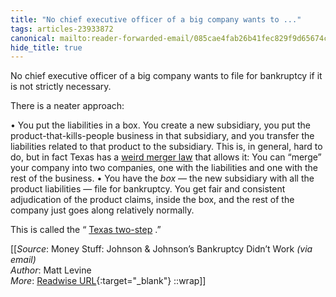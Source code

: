 ```yaml
---
title: "No chief executive officer of a big company wants to ..."
tags: articles-23933872
canonical: mailto:reader-forwarded-email/085cae4fab26b41fec829f9d65674cdc
hide_title: true
---
```


No chief executive officer of a big company wants to file for bankruptcy if it is not strictly necessary.

There is a neater approach:

•   You put the liabilities in a box. You create a new subsidiary, you put the product-that-kills-people business in that subsidiary, and you transfer the liabilities related to that product to the subsidiary. This is, in general, hard to do, but in fact Texas has a [weird merger law](https://link.mail.bloombergbusiness.com/click/30414414.431785/aHR0cHM6Ly9zdGF0dXRlcy5jYXBpdG9sLnRleGFzLmdvdi9Eb2NzL0JPL2h0bS9CTy4xMC5odG0/63b6506f00dc2a96fe05ce2cB471df914) that allows it: You can “merge” your company into two companies, one with the liabilities and one with the rest of the business.
•   You have the *box* — the new subsidiary with all the product liabilities — file for bankruptcy. You get fair and consistent adjudication of the product claims, inside the box, and the rest of the company just goes along relatively normally.

This is called the “ [Texas two-step](https://link.mail.bloombergbusiness.com/click/30414414.431785/aHR0cHM6Ly93d3cuYmxvb21iZXJnLmNvbS9vcGluaW9uL2FydGljbGVzLzIwMjEtMDctMjAvYmlsbC1hY2ttYW4tcy10aHJlZS1zcGFjcy13ZXJlLXRvby1tYW55P2NtcGlkPUJCRDAxMzEyM19NT05FWVNUVUZGJnV0bV9tZWRpdW09ZW1haWwmdXRtX3NvdXJjZT1uZXdzbGV0dGVyJnV0bV90ZXJtPTIzMDEzMSZ1dG1fY2FtcGFpZ249bW9uZXlzdHVmZg/63b6506f00dc2a96fe05ce2cBaf965cac) .”


[[_Source_: Money Stuff: Johnson & Johnson’s Bankruptcy Didn’t Work _(via email)_<br>
_Author_: Matt Levine<br>
_More_: [Readwise URL](https://readwise.io/open/467864928){:target="_blank"}
::wrap]]